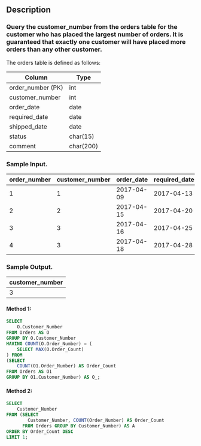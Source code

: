 ## Description

### Query the customer_number from the orders table for the customer who has placed the largest number of orders. It is guaranteed that exactly one customer will have placed more orders than any other customer.

The orders table is defined as follows:

| Column            | Type      |
| ----------------- | --------- |
| order_number (PK) | int       |
| customer_number   | int       |
| order_date        | date      |
| required_date     | date      |
| shipped_date      | date      |
| status            | char(15)  |
| comment           | char(200) |

### Sample Input.

| order_number | customer_number | order_date | required_date | shipped_date | status | comment |
| ------------ | --------------- | ---------- | ------------- | ------------ | ------ | ------- |
| 1            | 1               | 2017-04-09 | 2017-04-13    | 2017-04-12   | Closed |         |
| 2            | 2               | 2017-04-15 | 2017-04-20    | 2017-04-18   | Closed |         |
| 3            | 3               | 2017-04-16 | 2017-04-25    | 2017-04-20   | Closed |         |
| 4            | 3               | 2017-04-18 | 2017-04-28    | 2017-04-25   | Closed |         |

### Sample Output.

| customer_number |
| --------------- |
| 3               |

#### Method 1:

```sql
SELECT
    O.Customer_Number
FROM Orders AS O
GROUP BY O.Customer_Number
HAVING COUNT(O.Order_Number) = (
    SELECT MAX(O.Order_Count)
) FROM
(SELECT
    COUNT(O1.Order_Number) AS Order_Count
FROM Orders AS O1
GROUP BY O1.Customer_Number) AS O_;
```

#### Method 2:

```sql
SELECT
    Customer_Number
FROM (SELECT
        Customer_Number, COUNT(Order_Number) AS Order_Count
      FROM Orders GROUP BY Customer_Number) AS A
ORDER BY Order_Count DESC
LIMIT 1;
```
